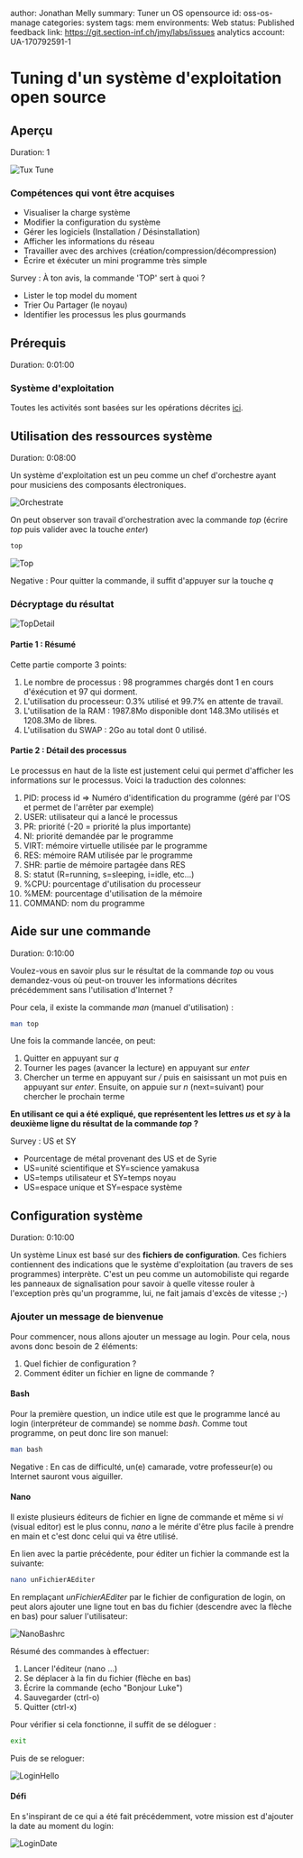 author: Jonathan Melly
summary: Tuner un OS opensource
id: oss-os-manage
categories: system
tags: mem
environments: Web
status: Published
feedback link: https://git.section-inf.ch/jmy/labs/issues
analytics account: UA-170792591-1


# Tuning d'un système d'exploitation open source

## Aperçu 
Duration: 1

![Tux Tune](assets/oss-os-manage/tux-tune.png)

### Compétences qui vont être acquises

- Visualiser la charge système
- Modifier la configuration du système
- Gérer les logiciels (Installation / Désinstallation)
- Afficher les informations du réseau
- Travailler avec des archives (création/compression/décompression)
- Écrire et éxécuter un mini programme très simple

Survey
: À ton avis, la commande 'TOP' sert à quoi ?
<ul>
  <li>Lister le top model du moment</li>
  <li>Trier Ou Partager (le noyau)</li>
  <li>Identifier les processus les plus gourmands</li>
</ul>

## Prérequis
Duration: 0:01:00

### Système d'exploitation
Toutes les activités sont basées sur les opérations décrites [ici](https://labs.section-inf.ch/codelabs/oss-os-install/index.html?index=..%2F..index#0).


## Utilisation des ressources système
Duration: 0:08:00

Un système d'exploitation est un peu comme un chef d'orchestre ayant pour musiciens des composants électroniques.

![Orchestrate](assets/orchestrate.jpg)

On peut observer son travail d'orchestration avec la commande *top* (écrire *top* puis valider avec la touche *enter*)
``` bash
top
```
![Top](assets/oss-os-manage/top.gif)

Negative
: Pour quitter la commande, il suffit d'appuyer sur la touche *q*

### Décryptage du résultat
![TopDetail](assets/oss-os-manage/topDetail.png)

#### Partie 1 : Résumé
Cette partie comporte 3 points:

1. Le nombre de processus : 98 programmes chargés dont 1 en cours d'éxécution et 97 qui dorment.
1. L'utilisation du processeur: 0.3% utilisé et 99.7% en attente de travail.
1. L'utilisation de la RAM : 1987.8Mo disponible dont 148.3Mo utilisés et 1208.3Mo de libres.
1. L'utilisation du SWAP : 2Go au total dont 0 utilisé.

#### Partie 2 : Détail des processus
Le processus en haut de la liste est justement celui qui permet d'afficher les informations sur le processus.
Voici la traduction des colonnes:

1. PID: process id => Numéro d'identification du programme (géré par l'OS et permet de l'arrêter par exemple)
1. USER: utilisateur qui a lancé le processus
1. PR: priorité (-20 = priorité la plus importante)
1. NI: priorité demandée par le programme
1. VIRT: mémoire virtuelle utilisée par le programme
1. RES: mémoire RAM utilisée par le programme
1. SHR: partie de mémoire partagée dans RES
1. S: statut (R=running, s=sleeping, i=idle, etc...)
1. %CPU: pourcentage d'utilisation du processeur
1. %MEM: pourcentage d'utilisation de la mémoire
1. COMMAND: nom du programme

## Aide sur une commande
Duration: 0:10:00

Voulez-vous en savoir plus sur le résultat de la commande *top* ou vous demandez-vous où peut-on trouver les informations décrites précédemment sans l'utilisation d'Internet ?

Pour cela, il existe la commande *man* (manuel d'utilisation) :
``` bash
man top
```

Une fois la commande lancée, on peut:

1. Quitter en appuyant sur *q*
1. Tourner les pages (avancer la lecture) en appuyant sur *enter*
1. Chercher un terme en appuyant sur */* puis en saisissant un mot puis en appuyant sur *enter*. Ensuite, on appuie sur *n* (next=suivant) pour chercher le prochain terme

**En utilisant ce qui a été expliqué, que représentent les lettres *us* et *sy* à la deuxième ligne du résultat de la commande *top* ?**

Survey
: US et SY
<ul>
  <li>Pourcentage de métal provenant des US et de Syrie</li>
  <li>US=unité scientifique et SY=science yamakusa</li>
  <li>US=temps utilisateur et SY=temps noyau</li>
  <li>US=espace unique et SY=espace système</li>
</ul>

## Configuration système
Duration: 0:10:00

Un système Linux est basé sur des **fichiers de configuration**. Ces fichiers contiennent des indications que le système d'exploitation (au travers de ses programmes) interprète. C'est un peu  comme un automobiliste qui regarde les panneaux de signalisation pour savoir à quelle vitesse rouler à l'exception près qu'un programme, lui, ne fait jamais d'excès de vitesse ;-)

### Ajouter un message de bienvenue
Pour commencer, nous allons ajouter un message au login. Pour cela, nous avons donc besoin de 2 éléments:

1. Quel fichier de configuration ?
1. Comment éditer un fichier en ligne de commande ?

#### Bash
Pour la première question, un indice utile est que le programme lancé au login (interpréteur de commande) se nomme *bash*. Comme tout programme, on peut donc lire son manuel:
``` bash
man bash
```

Negative
: En cas de difficulté, un(e) camarade, votre professeur(e) ou Internet sauront vous aiguiller.

#### Nano
Il existe plusieurs éditeurs de fichier en ligne de commande et même si *vi* (visual editor) est le plus connu, *nano* a le mérite d'être plus facile à prendre en main et c'est donc celui qui va être utilisé.

En lien avec la partie précédente, pour éditer un fichier la commande est la suivante:
``` bash
nano unFichierAEditer
```

En remplaçant *unFichierAEditer* par le fichier de configuration de login, on peut alors ajouter une ligne tout en bas du fichier (descendre avec la flèche en bas) pour saluer l'utilisateur:

![NanoBashrc](assets/oss-os-manage/nanoBashrc.gif)

Résumé des commandes à effectuer:

1. Lancer l'éditeur (nano ...)
1. Se déplacer à la fin du fichier (flèche en bas)
1. Écrire la commande (echo "Bonjour Luke")
1. Sauvegarder (ctrl-o)
1. Quitter (ctrl-x)

Pour vérifier si cela fonctionne, il suffit de se déloguer :
``` bash
exit
```

Puis de se reloguer:

![LoginHello](assets/oss-os-manage/loginHello.png)


#### Défi
En s'inspirant de ce qui a été fait précédemment, votre mission est d'ajouter la date au moment du login:

![LoginDate](assets/oss-os-manage/loginDate.gif)

